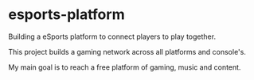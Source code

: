 # esports-platform
Building a eSports platform to connect players to play together.

This project builds a gaming network across all platforms and console's.

My main goal is to reach a free platform of gaming, music and content. 

